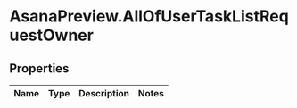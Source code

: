 # AsanaPreview.AllOfUserTaskListRequestOwner

## Properties
Name | Type | Description | Notes
------------ | ------------- | ------------- | -------------
